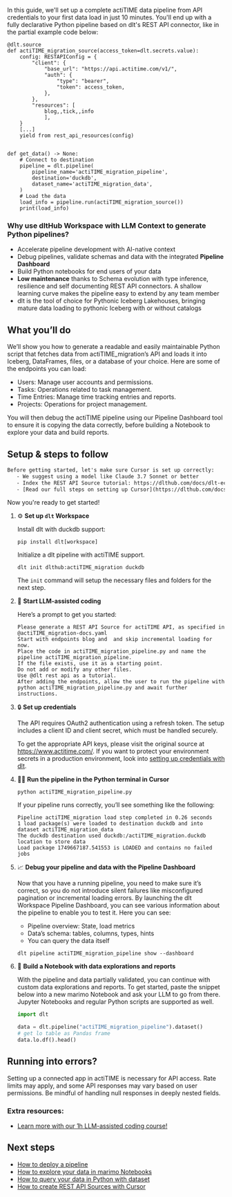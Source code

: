 In this guide, we'll set up a complete actiTIME data pipeline from API credentials to your first data load in just 10 minutes. You'll end up with a fully declarative Python pipeline based on dlt's REST API connector, like in the partial example code below:

```python-outcome
@dlt.source
def actiTIME_migration_source(access_token=dlt.secrets.value):
    config: RESTAPIConfig = {
        "client": {
            "base_url": "https://api.actitime.com/v1/",
            "auth": {
                "type": "bearer",
                "token": access_token,
            },
        },
        "resources": [
            blog,,tick,,info
            ],
    }
    [...]
    yield from rest_api_resources(config)


def get_data() -> None:
    # Connect to destination
    pipeline = dlt.pipeline(
        pipeline_name='actiTIME_migration_pipeline',
        destination='duckdb',
        dataset_name='actiTIME_migration_data', 
    )
    # Load the data
    load_info = pipeline.run(actiTIME_migration_source())
    print(load_info) 
```

### Why use dltHub Workspace with LLM Context to generate Python pipelines?

- Accelerate pipeline development with AI-native context
- Debug pipelines, validate schemas and data with the integrated **Pipeline Dashboard**
- Build Python notebooks for end users of your data
- **Low maintenance** thanks to Schema evolution with type inference, resilience and self documenting REST API connectors. A shallow learning curve makes the pipeline easy to extend by any team member
- dlt is the tool of choice for Pythonic Iceberg Lakehouses, bringing mature data loading to pythonic Iceberg with or without catalogs

## What you’ll do

We’ll show you how to generate a readable and easily maintainable Python script that fetches data from actiTIME_migration’s API and loads it into Iceberg, DataFrames, files, or a database of your choice. Here are some of the endpoints you can load:

- Users: Manage user accounts and permissions.
- Tasks: Operations related to task management.
- Time Entries: Manage time tracking entries and reports.
- Projects: Operations for project management.

You will then debug the actiTIME pipeline using our Pipeline Dashboard tool to ensure it is copying the data correctly, before building a Notebook to explore your data and build reports.

## Setup & steps to follow

```default
Before getting started, let's make sure Cursor is set up correctly:
   - We suggest using a model like Claude 3.7 Sonnet or better
   - Index the REST API Source tutorial: https://dlthub.com/docs/dlt-ecosystem/verified-sources/rest_api/ and add it to context as **@dlt rest api**
   - [Read our full steps on setting up Cursor](https://dlthub.com/docs/dlt-ecosystem/llm-tooling/cursor-restapi#23-configuring-cursor-with-documentation)
```

Now you're ready to get started!

1. ⚙️ **Set up `dlt` Workspace**
    
    Install dlt with duckdb support:
    ```shell
    pip install dlt[workspace]
    ```

    Initialize a dlt pipeline with actiTIME support.
    ```shell
    dlt init dlthub:actiTIME_migration duckdb
    ```

    The `init` command will setup the necessary files and folders for the next step.
    
2. 🤠 **Start LLM-assisted coding**
    
    Here’s a prompt to get you started:
    
    ```prompt
    Please generate a REST API Source for actiTIME API, as specified in @actiTIME_migration-docs.yaml 
    Start with endpoints blog and  and skip incremental loading for now. 
    Place the code in actiTIME_migration_pipeline.py and name the pipeline actiTIME_migration_pipeline. 
    If the file exists, use it as a starting point. 
    Do not add or modify any other files. 
    Use @dlt rest api as a tutorial. 
    After adding the endpoints, allow the user to run the pipeline with python actiTIME_migration_pipeline.py and await further instructions.
    ```

    
3. 🔒 **Set up credentials** 
    
    The API requires OAuth2 authentication using a refresh token. The setup includes a client ID and client secret, which must be handled securely.
    
    To get the appropriate API keys, please visit the original source at https://www.actitime.com/.
    If you want to protect your environment secrets in a production environment, look into [setting up credentials with dlt](https://dlthub.com/docs/walkthroughs/add_credentials).
    
4. 🏃‍♀️ **Run the pipeline in the Python terminal in Cursor**
    
    ```shell
    python actiTIME_migration_pipeline.py
    ```
    
    If your pipeline runs correctly, you’ll see something like the following:
    
    ```shell
    Pipeline actiTIME_migration load step completed in 0.26 seconds
    1 load package(s) were loaded to destination duckdb and into dataset actiTIME_migration_data
    The duckdb destination used duckdb:/actiTIME_migration.duckdb location to store data
    Load package 1749667187.541553 is LOADED and contains no failed jobs
    ```
    
5. 📈 **Debug your pipeline and data with the Pipeline Dashboard**

    Now that you have a running pipeline, you need to make sure it’s correct, so you do not introduce silent failures like misconfigured pagination or incremental loading errors. By launching the dlt Workspace Pipeline Dashboard, you can see various information about the pipeline to enable you to test it. Here you can see:
    - Pipeline overview: State, load metrics
    - Data’s schema: tables, columns, types, hints
    - You can query the data itself
    
    ```shell
    dlt pipeline actiTIME_migration_pipeline show --dashboard
    ```
    
6. 🐍 **Build a Notebook with data explorations and reports**

    With the pipeline and data partially validated, you can continue with custom data explorations and reports. To get started, paste the snippet below into a new marimo Notebook and ask your LLM to go from there. Jupyter Notebooks and regular Python scripts are supported as well.

    
    ```python
    import dlt

   data = dlt.pipeline("actiTIME_migration_pipeline").dataset()
   # get lo table as Pandas frame
   data.lo.df().head()
    ```

## Running into errors?

Setting up a connected app in actiTIME is necessary for API access. Rate limits may apply, and some API responses may vary based on user permissions. Be mindful of handling null responses in deeply nested fields.

### Extra resources:

- [Learn more with our 1h LLM-assisted coding course!](https://www.youtube.com/watch?v=GGid70rnJuM)

## Next steps

- [How to deploy a pipeline](https://dlthub.com/docs/walkthroughs/deploy-a-pipeline)
- [How to explore your data in marimo Notebooks](https://dlthub.com/docs/general-usage/dataset-access/marimo)
- [How to query your data in Python with dataset](https://dlthub.com/docs/general-usage/dataset-access/dataset)
- [How to create REST API Sources with Cursor](https://dlthub.com/docs/dlt-ecosystem/llm-tooling/cursor-restapi)